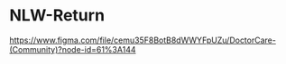 # NLW-Return
https://www.figma.com/file/cemu35F8BotB8dWWYFpUZu/DoctorCare-(Community)?node-id=61%3A144
